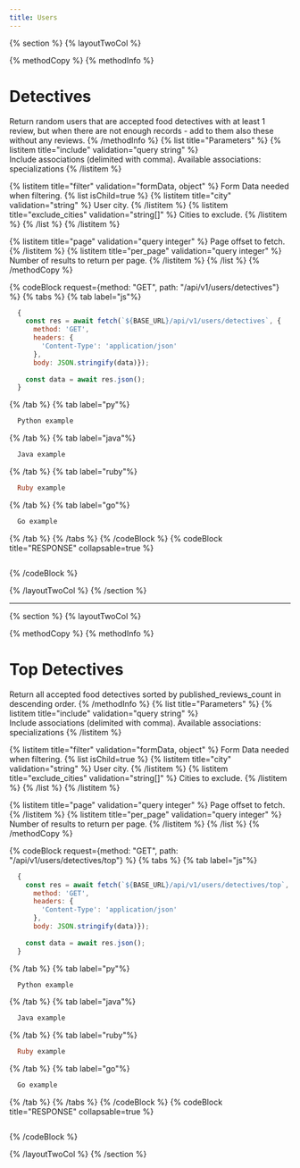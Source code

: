 ```yaml
---
title: Users
---
```

{% section %}
{% layoutTwoCol %}

{% methodCopy %}
{% methodInfo %}
  # Detectives
  Return random users that are accepted food detectives with at least 1 review, but when there are not enough records - add to them also these without any reviews.
{% /methodInfo %}
{% list title="Parameters" %}
  {% listitem title="include" validation="query string" %}	
  Include associations (delimited with comma). Available associations: specializations
  {% /listitem %}

  {% listitem title="filter" validation="formData, object" %}
  Form Data needed when filtering.
  {% list isChild=true %}
  {% listitem title="city" validation="string" %}
  User city.
  {% /listitem %}
  {% listitem title="exclude_cities" validation="string[]" %}
  Cities to exclude.
  {% /listitem %}
  {% /list %}
  {% /listitem %}

  {% listitem title="page" validation="query integer" %}
  Page offset to fetch.
  {% /listitem %}
  {% listitem title="per_page" validation="query integer" %}
  Number of results to return per page.
  {% /listitem %}
{% /list %}
{% /methodCopy %}

{% codeBlock request={method: "GET", path: "/api/v1/users/detectives"} %}
{% tabs %}
  {% tab label="js"%}
  ```js
    {
      const res = await fetch(`${BASE_URL}/api/v1/users/detectives`, {
        method: 'GET',
        headers: {
          'Content-Type': 'application/json'
        },
        body: JSON.stringify(data)});
        
      const data = await res.json();
    }
  ```
  {% /tab %}
  {% tab label="py"%}
  ```py
    Python example
  ```
  {% /tab %}
  {% tab label="java"%}
  ```java
    Java example
  ```
  {% /tab %}
  {% tab label="ruby"%}
  ```ruby
    Ruby example
  ```
  {% /tab %}
  {% tab label="go"%}
  ```go
    Go example
  ```
  {% /tab %}
{% /tabs %}
{% /codeBlock %}
{% codeBlock title="RESPONSE" collapsable=true %}
  ```json
  ```
{% /codeBlock %}  

{% /layoutTwoCol %}
{% /section %}

- - -

{% section %}
{% layoutTwoCol %}

{% methodCopy %}
{% methodInfo %}
  # Top Detectives
  Return all accepted food detectives sorted by published_reviews_count in descending order.
{% /methodInfo %}
{% list title="Parameters" %}
  {% listitem title="include" validation="query string" %}	
  Include associations (delimited with comma). Available associations: specializations
  {% /listitem %}

  {% listitem title="filter" validation="formData, object" %}
  Form Data needed when filtering.
  {% list isChild=true %}
  {% listitem title="city" validation="string" %}
  User city.
  {% /listitem %}
  {% listitem title="exclude_cities" validation="string[]" %}
  Cities to exclude.
  {% /listitem %}
  {% /list %}
  {% /listitem %}

  {% listitem title="page" validation="query integer" %}
  Page offset to fetch.
  {% /listitem %}
  {% listitem title="per_page" validation="query integer" %}
  Number of results to return per page.
  {% /listitem %}
{% /list %}
{% /methodCopy %}

{% codeBlock request={method: "GET", path: "/api/v1/users/detectives/top"} %}
{% tabs %}
  {% tab label="js"%}
  ```js
    {
      const res = await fetch(`${BASE_URL}/api/v1/users/detectives/top`, {
        method: 'GET',
        headers: {
          'Content-Type': 'application/json'
        },
        body: JSON.stringify(data)});
        
      const data = await res.json();
    }
  ```
  {% /tab %}
  {% tab label="py"%}
  ```py
    Python example
  ```
  {% /tab %}
  {% tab label="java"%}
  ```java
    Java example
  ```
  {% /tab %}
  {% tab label="ruby"%}
  ```ruby
    Ruby example
  ```
  {% /tab %}
  {% tab label="go"%}
  ```go
    Go example
  ```
  {% /tab %}
{% /tabs %}
{% /codeBlock %}
{% codeBlock title="RESPONSE" collapsable=true %}
  ```json
  ```
{% /codeBlock %}  

{% /layoutTwoCol %}
{% /section %}
